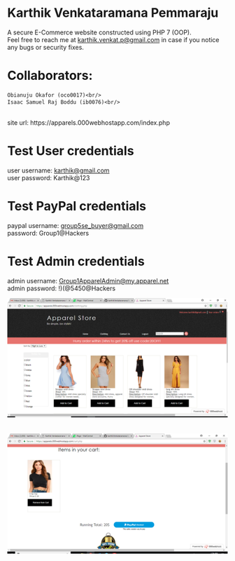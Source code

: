 # Karthik Venkataramana Pemmaraju <br/>

A secure E-Commerce website constructed using PHP 7 (OOP). <br/>
Feel free to reach me at karthik.venkat.p@gmail.com in case if you notice any bugs or security fixes.<br/>
# Collaborators:<br/>
    Obianuju Okafor (oco0017)<br/> 
    Isaac Samuel Raj Boddu (ib0076)<br/>
 <br/>
site url: https://apparels.000webhostapp.com/index.php <br/>

# Test User credentials<br/>
user username: karthik@gmail.com<br/>
user password: Karthik@123<br/>

# Test PayPal credentials<br/>
paypal username: group5se_buyer@gmail.com<br/>
password: Group1@Hackers<br/>
  
# Test Admin credentials<br/>
admin username: Group1ApparelAdmin@my.apparel.net<br/>
admin password: !)(@5450@Hackers<br/>

![Preview](https://github.com/karthikVenkataramana/Apparel-Store/blob/master/preview.PNG) <br/><br/><br/>
![Cart](https://github.com/karthikVenkataramana/Apparel-Store/blob/master/cart.PNG) <br/>
